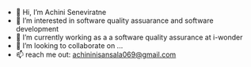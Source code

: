 - 👋 Hi, I’m Achini Seneviratne
- 👀 I’m interested in software quality assuarance and software development
- 🌱 I’m currently working as a a software quality assurance at i-wonder
- 💞️ I’m looking to collaborate on ...
- 📫 reach me out: achininisansala069@gmail.com

<!---
achininisansala-97/achininisansala-97 is a ✨ special ✨ repository because its `README.md` (this file) appears on your GitHub profile.
You can click the Preview link to take a look at your changes.
--->
